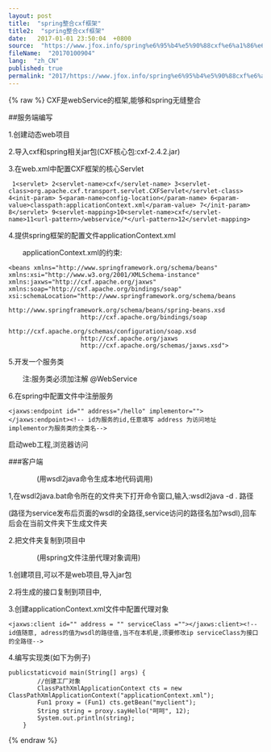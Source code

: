 ```yaml
---
layout: post
title:  "spring整合cxf框架"
title2:  "spring整合cxf框架"
date:   2017-01-01 23:50:04  +0800
source:  "https://www.jfox.info/spring%e6%95%b4%e5%90%88cxf%e6%a1%86%e6%9e%b6.html"
fileName:  "20170100904"
lang:  "zh_CN"
published: true
permalink: "2017/https://www.jfox.info/spring%e6%95%b4%e5%90%88cxf%e6%a1%86%e6%9e%b6.html"
---
```

{% raw %}
CXF是webService的框架,能够和spring无缝整合

##服务端编写

1.创建动态web项目

2.导入cxf和spring相关jar包(CXF核心包:cxf-2.4.2.jar)

3.在web.xml中配置CXF框架的核心Servlet

     1<servlet> 2<servlet-name>cxf</servlet-name> 3<servlet-class>org.apache.cxf.transport.servlet.CXFServlet</servlet-class> 4<init-param> 5<param-name>config-location</param-name> 6<param-value>classpath:applicationContext.xml</param-value> 7</init-param> 8</servlet> 9<servlet-mapping>10<servlet-name>cxf</servlet-name>11<url-pattern>/webservice/*</url-pattern>12</servlet-mapping>

4.提供spring框架的配置文件applicationContext.xml

　　applicationContext.xml的约束:

    <beans xmlns="http://www.springframework.org/schema/beans"
    xmlns:xsi="http://www.w3.org/2001/XMLSchema-instance" 
    xmlns:jaxws="http://cxf.apache.org/jaxws"
    xmlns:soap="http://cxf.apache.org/bindings/soap"
    xsi:schemaLocation="http://www.springframework.org/schema/beans 
                        http://www.springframework.org/schema/beans/spring-beans.xsd
                        http://cxf.apache.org/bindings/soap 
                        http://cxf.apache.org/schemas/configuration/soap.xsd
                        http://cxf.apache.org/jaxws 
                        http://cxf.apache.org/schemas/jaxws.xsd">

5.开发一个服务类

　　注:服务类必须加注解 @WebService

6.在spring中配置文件中注册服务

    <jaxws:endpoint id="" address="/hello" implementor=""></jaxws:endpoint><!-- id为服务的id,任意填写 address 为访问地址  implementor为服务类的全类名-->

启动web工程,浏览器访问

###客户端

　　　　(用wsdl2java命令生成本地代码调用)

1,在wsdl2java.bat命令所在的文件夹下打开命令窗口,输入:wsdl2java -d . 路径

(路径为service发布后页面的wsdl的全路径,service访问的路径名加?wsdl),回车后会在当前文件夹下生成文件夹

2.把文件夹复制到项目中

　　　　(用spring文件注册代理对象调用)

1.创建项目,可以不是web项目,导入jar包

2.将生成的接口复制到项目中,

3.创建applicationContext.xml文件中配置代理对象

    <jaxws:client id="" address = "" serviceClass =""></jaxws:client><!-- id值随意, adress的值为wsdl的路径值,当不在本机是,须要修改ip serviceClass为接口的全路径-->

4.编写实现类(如下为例子)

    publicstaticvoid main(String[] args) {
            //创建工厂对象
            ClassPathXmlApplicationContext cts = new ClassPathXmlApplicationContext("applicationContext.xml");
            Fun1 proxy = (Fun1) cts.getBean("myclient");
            String string = proxy.sayHello("呵呵", 12);
            System.out.println(string);
        }
{% endraw %}
